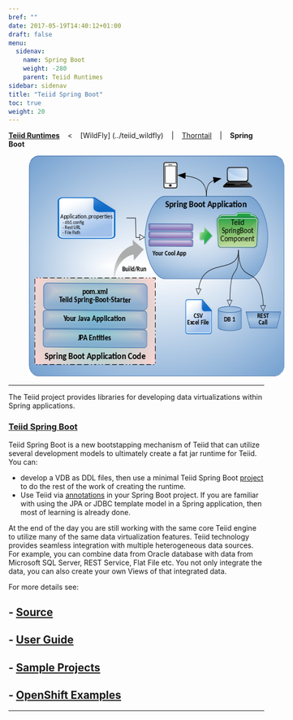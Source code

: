 ```yaml
---
bref: ""
date: 2017-05-19T14:40:12+01:00
draft: false
menu:
  sidenav:
    name: Spring Boot
    weight: -280
    parent: Teiid Runtimes
sidebar: sidenav
title: "Teiid Spring Boot"
toc: true
weight: 20
---
```


[**Teiid Runtimes**](..) &nbsp;&nbsp; <  &nbsp;&nbsp; [WildFly] (../teiid_wildfly) &nbsp;&nbsp; | &nbsp;&nbsp; [Thorntail](../thorntail) &nbsp;&nbsp; | &nbsp;&nbsp; **Spring Boot** &nbsp;&nbsp;

<div>
<img width="583" height="435" src="/images/teiid-spring-boot.png" frameborder="2" hspace="40" ></img>
</div>

---

The Teiid project provides libraries for developing data virtualizations within Spring applications.

### [**Teiid Spring Boot**](https://github.com/teiid/teiid-spring-boot)

Teiid Spring Boot is a new bootstapping mechanism of Teiid that can utilize several development models to ultimately create a fat jar runtime for Teiid.  You can:

- develop a VDB as DDL files, then use a minimal Teiid Spring Boot [project](https://github.com/teiid/teiid-spring-boot/tree/master/samples/vdb) to do the rest of the work of creating the runtime.
- Use Teiid via [annotations](https://github.com/teiid/teiid-spring-boot/blob/master/docs/Reference.adoc) in your Spring Boot project.  If you are familiar with using the JPA or JDBC template model in a Spring application, then most of learning is already done.

At the end of the day you are still working with the same core Teiid engine to utilize many of the same data virtualization features. Teiid technology provides seamless integration with multiple heterogeneous data sources. For example, you can combine data from Oracle database with data from Microsoft SQL Server, REST Service, Flat File etc. You not only integrate the data, you can also create your own Views of that integrated data.

For more details see:

## - [Source](https://github.com/teiid/teiid-spring-boot)

## - [User Guide](https://github.com/teiid/teiid-spring-boot/blob/master/docs/UserGuide.adoc)

## - [Sample Projects](https://github.com/teiid/teiid-spring-boot/samples)

## - [OpenShift Examples](https://github.com/teiid/teiid-openshift-examples)

---
